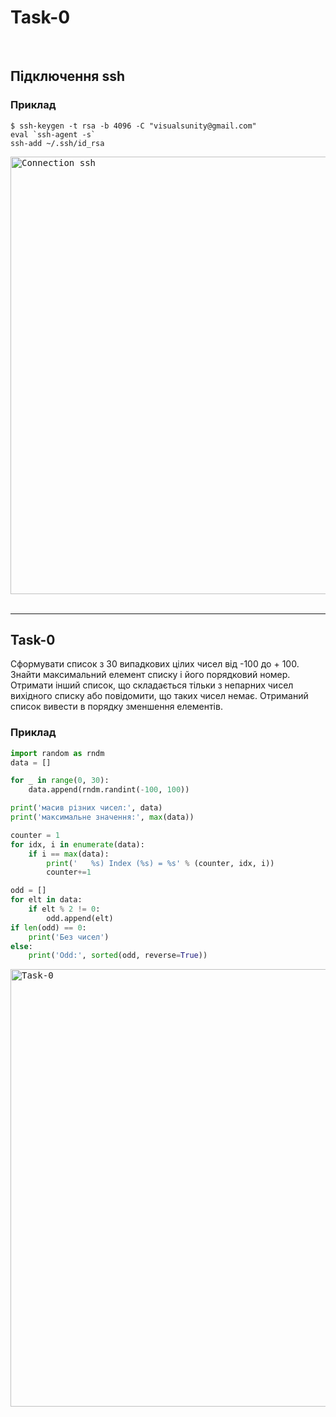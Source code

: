 # Task-0 

<br>
<h2 align="left">Підключення ssh</h2>

### Приклад 

```shell
$ ssh-keygen -t rsa -b 4096 -C "visualsunity@gmail.com"
eval `ssh-agent -s`
ssh-add ~/.ssh/id_rsa
```
<kbd>
    <img src="https://drive.google.com/uc?id=1ioadIei7nNX8r9G1GYCKx4WodH6WGGAR" width="700px" title="Connection ssh">
</kbd>
    
<br>
<br>
<hr>

<h2 align="left">Task-0</h2>
<p align="left">Сформувати список з 30 випадкових цілих чисел від -100 до + 100.
Знайти максимальний елемент списку і його порядковий номер. Отримати
інший список, що складається тільки з непарних чисел вихідного списку
або повідомити, що таких чисел немає. Отриманий список вивести в
порядку зменшення елементів.</p>

### Приклад

```python
import random as rndm
data = []

for _ in range(0, 30):
    data.append(rndm.randint(-100, 100))

print('масив різних чисел:', data)
print('максимальне значення:', max(data))

counter = 1
for idx, i in enumerate(data):
    if i == max(data):
        print('   %s) Index (%s) = %s' % (counter, idx, i))
        counter+=1

odd = []
for elt in data:
    if elt % 2 != 0:
        odd.append(elt)
if len(odd) == 0:
    print('Без чисел')
else:
    print('Odd:', sorted(odd, reverse=True))
```
<kbd>
    <img src="https://drive.google.com/uc?id=1Bkz2XwyOrOyByYxjlfqfPMO9JOe2DKwG" width="700px" title="Task-0">
</kbd>
 
